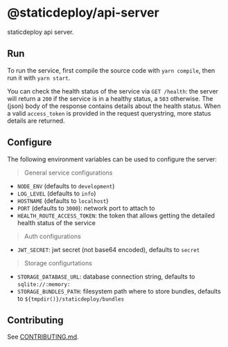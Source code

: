 # @staticdeploy/api-server

staticdeploy api server.

## Run

To run the service, first compile the source code with `yarn compile`, then run
it with `yarn start`.

You can check the health status of the service via `GET /health`: the server
will return a `200` if the service is in a healthy status, a `503` otherwise.
The (json) body of the response contains details about the health status. When a
valid `access_token` is provided in the request querystring, more status details
are returned.

## Configure

The following environment variables can be used to configure the server:

> General service configurations

* `NODE_ENV` (defaults to `development`)
* `LOG_LEVEL` (defaults to `info`)
* `HOSTNAME` (defaults to `localhost`)
* `PORT` (defaults to `3000`): network port to attach to
* `HEALTH_ROUTE_ACCESS_TOKEN`: the token that allows getting the detailed health
  status of the service

> Auth configurations

* `JWT_SECRET`: jwt secret (not base64 encoded), defaults to `secret`

> Storage configurtations

* `STORAGE_DATABASE_URL`: database connection string, defaults to
  `sqlite://:memory:`
* `STORAGE_BUNDLES_PATH`: filesystem path where to store bundles, defaults to
  `${tmpdir()}/staticdeploy/bundles`

## Contributing

See [CONTRIBUTING.md](CONTRIBUTING.md).
